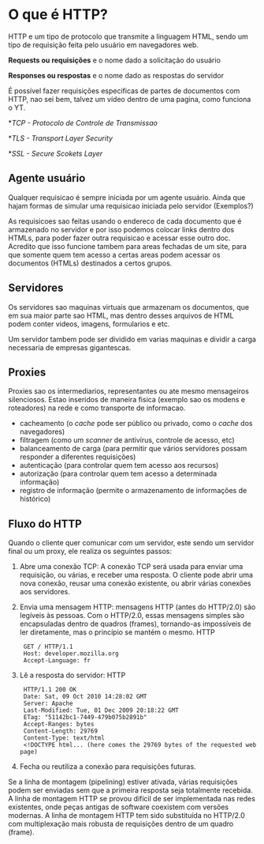 # O que é HTTP?

HTTP e um tipo de protocolo que transmite a linguagem HTML, sendo um tipo de requisição feita pelo usuário em navegadores web.

**Requests ou requisições** e o nome dado a solicitação do usuário

**Responses ou respostas** e o nome dado as respostas do servidor

É possível fazer requisições especificas de partes de documentos com HTTP, nao sei bem, talvez um vídeo dentro de uma pagina, como funciona o YT.

**TCP - Protocolo de Controle de Transmissao*

**TLS - Transport Layer Security* 

**SSL - Secure Scokets Layer*

## Agente usuário

Qualquer requisicao é sempre iniciada por um agente usuário. Ainda que hajam formas de simular uma requisicao iniciada pelo servidor (Exemplos?)

As requisicoes sao feitas usando o endereco de cada documento que é armazenado no servidor e por isso podemos colocar links dentro dos HTMLs, para poder fazer outra requisicao e acessar esse outro doc. Acredito que isso funcione tambem para areas fechadas de um site, para que somente quem tem acesso a certas areas podem acessar os documentos (HTMLs) destinados a certos grupos.

## Servidores

Os servidores sao maquinas virtuais que armazenam os documentos, que em sua maior parte sao HTML, mas dentro desses arquivos de HTML podem conter videos, imagens, formularios e etc.

Um servidor tambem pode ser dividido em varias maquinas e dividir a carga necessaria de empresas gigantescas.

## Proxies

Proxies sao os intermediarios, representantes ou ate mesmo mensageiros silenciosos. Estao inseridos de maneira fisica (exemplo sao os modens e roteadores) na rede e como transporte de informacao.

- cacheamento (o *cache* pode ser público ou privado, como o *cache* dos navegadores)
- filtragem (como um *scanner* de antivírus, controle de acesso, etc)
- balanceamento de carga (para permitir que vários servidores possam responder a diferentes requisições)
- autenticação (para controlar quem tem acesso aos recursos)
- autorização (para controlar quem tem acesso a determinada informação)
- registro de informação (permite o armazenamento de informações de histórico)

## Fluxo do HTTP

Quando o cliente quer comunicar com um servidor, este sendo um servidor final ou um proxy, ele realiza os seguintes passos:

1. Abre uma conexão TCP: A conexão TCP será usada para enviar uma requisição, ou várias, e receber uma resposta. O cliente pode abrir uma nova conexão, reusar uma conexão existente, ou abrir várias conexões aos servidores.
2. Envia uma mensagem HTTP: mensagens HTTP (antes do HTTP/2.0) são legíveis às pessoas. Com o HTTP/2.0, essas mensagens simples são encapsuladas dentro de quadros (frames), tornando-as impossíveis de ler diretamente, mas o princípio se mantém o mesmo.
    HTTP

        GET / HTTP/1.1
        Host: developer.mozilla.org
        Accept-Language: fr

3. Lê a resposta do servidor:
    HTTP

        HTTP/1.1 200 OK
        Date: Sat, 09 Oct 2010 14:28:02 GMT
        Server: Apache
        Last-Modified: Tue, 01 Dec 2009 20:18:22 GMT
        ETag: "51142bc1-7449-479b075b2891b"
        Accept-Ranges: bytes
        Content-Length: 29769
        Content-Type: text/html
        <!DOCTYPE html... (here comes the 29769 bytes of the requested web page)

4. Fecha ou reutiliza a conexão para requisições futuras.

Se a linha de montagem (pipelining) estiver ativada, várias requisições podem ser enviadas sem que a primeira resposta seja totalmente recebida. A linha de montagem HTTP se provou difícil de ser implementada nas redes existentes, onde peças antigas de software coexistem com versões modernas. A linha de montagem HTTP tem sido substituída no HTTP/2.0 com multiplexação mais robusta de requisições dentro de um quadro (frame).